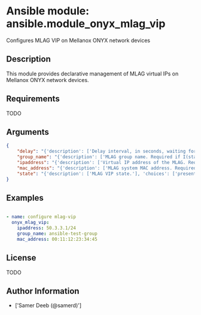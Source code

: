 # Ansible module: ansible.module_onyx_mlag_vip


Configures MLAG VIP on Mellanox ONYX network devices

## Description

This module provides declarative management of MLAG virtual IPs on Mellanox ONYX network devices.

## Requirements

TODO

## Arguments

``` json
{
    "delay": "{'description': ['Delay interval, in seconds, waiting for the changes on mlag VIP to take effect.'], 'default': 12}",
    "group_name": "{'description': ['MLAG group name. Required if I(state=present).']}",
    "ipaddress": "{'description': ['Virtual IP address of the MLAG. Required if I(state=present).']}",
    "mac_address": "{'description': ['MLAG system MAC address. Required if I(state=present).']}",
    "state": "{'description': ['MLAG VIP state.'], 'choices': ['present', 'absent']}",
}
```

## Examples


``` yaml

- name: configure mlag-vip
  onyx_mlag_vip:
    ipaddress: 50.3.3.1/24
    group_name: ansible-test-group
    mac_address: 00:11:12:23:34:45

```

## License

TODO

## Author Information
  - ['Samer Deeb (@samerd)']
